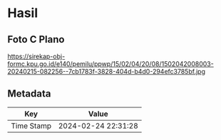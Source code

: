 # Hasil

## Foto C Plano

https://sirekap-obj-formc.kpu.go.id/e140/pemilu/ppwp/15/02/04/20/08/1502042008003-20240215-082256--7cb1783f-3828-404d-b4d0-294efc3785bf.jpg


## Metadata

| Key        | Value               |
| ---------- | ------------------- |
| Time Stamp | 2024-02-24 22:31:28 |



